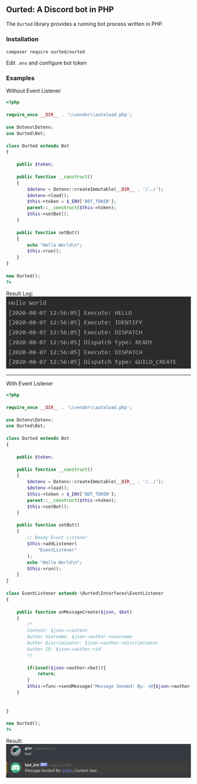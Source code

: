 ## Ourted: A Discord bot in PHP

The `Ourted` library provides a running bot process written in PHP.

### Installation

```
composer require ourted/ourted
```

Edit ``.env`` and configure bot token

### Examples
Without Event Listener
```php
<?php

require_once __DIR__ . '\\vendor\\autoload.php';

use Dotenv\Dotenv;
use Ourted\Bot;

class Ourted extends Bot
{

    public $token;

    public function __construct()
    {
        $dotenv = Dotenv::createImmutable(__DIR__ . '/../');
        $dotenv->load();
        $this->token = $_ENV['BOT_TOKEN'];
        parent::__construct($this->token);
        $this->setBot();
    }

    public function setBot()
    {
        echo "Hello World\n";
        $this->run();
    }
}

new Ourted();
?>
```

Result Log: 
![Example](assets/Hello.PNG)


---
With Event Listener

```php
<?php

require_once __DIR__ . '\\vendor\\autoload.php';

use Dotenv\Dotenv;
use Ourted\Bot;

class Ourted extends Bot
{

    public $token;

    public function __construct()
    {
        $dotenv = Dotenv::createImmutable(__DIR__ . '/../');
        $dotenv->load();
        $this->token = $_ENV['BOT_TOKEN'];
        parent::__construct($this->token);
        $this->setBot();
    }

    public function setBot()
    {
        // Ready Event Listener
        $this->addListener(
            "EventListener"
        );
        echo "Hello World\n";
        $this->run();
    }
}

class EventListener extends \Ourted\Interfaces\EventListener
{

    public function onMessageCreate($json, $bot)
    {
        /* 
        Content: $json->content
        Author Username: $json->author->username
        Author Discriminator: $json->author->discriminator
        Author ID: $json->author->id
        */

        if(isset($json->author->bot)){
            return;
        }
        $this->func->sendMessage("Message Sended! By: <@{$json->author->id}>, Content: {$json->content}", $json->channel_id);
    }


}

new Ourted();
?>
```
Result:
![Example With Event Listener](assets/Event_Listener.PNG)
